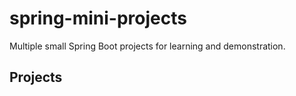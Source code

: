 # spring-mini-projects
Multiple small Spring Boot projects for learning and demonstration. 


## Projects
